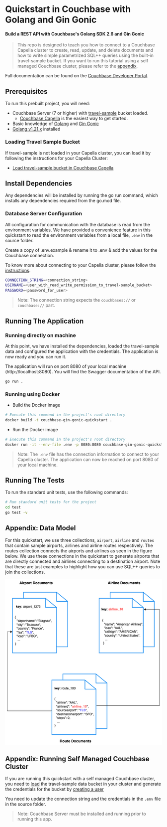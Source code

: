 # Quickstart in Couchbase with Golang  and Gin Gonic

#### Build a REST API with Couchbase's Golang SDK 2.6 and Gin Gonic

> This repo is designed to teach you how to connect to a Couchbase Capella cluster to create, read, update, and delete documents and how to write simple parametrized SQL++ queries using the built-in travel-sample bucket. If you want to run this tutorial using a self managed Couchbase cluster, please refer to the [appendix](#appendix-running-self-managed-couchbase-cluster).


Full documentation can be found on the [Couchbase Developer Portal](https://developer.couchbase.com/tutorial-quickstart-golang-gin-gonic).

## Prerequisites

To run this prebuilt project, you will need:

- Couchbase Server (7 or higher) with [travel-sample](https://docs.couchbase.com/go-sdk/current/ref/travel-app-data-model.html) bucket loaded.
  - [Couchbase Capella](https://www.couchbase.com/products/capella/) is the easiest way to get started.
- Basic knowledge of [Golang](https://go.dev/tour/welcome/1) and [Gin Gonic](https://gin-gonic.com/docs/)
- [Golang v1.21.x](https://go.dev/dl/) installed

### Loading Travel Sample Bucket

If travel-sample is not loaded in your Capella cluster, you can load it by following the instructions for your Capella Cluster:

- [Load travel-sample bucket in Couchbase Capella](https://docs.couchbase.com/cloud/clusters/data-service/import-data-documents.html#import-sample-data)
## Install Dependencies

Any dependencies will be installed by running the go run command, which installs any dependencies required from the go.mod file.


### Database Server Configuration

All configuration for communication with the database is read from the environment variables. We have provided a convenience feature in this quickstart to read the environment variables from a local file, `.env` in the source folder.

Create a copy of .env.example & rename it to .env & add the values for the Couchbase connection.

To know more about connecting to your Capella cluster, please follow the [instructions](https://docs.couchbase.com/cloud/get-started/connect.html).

```sh
CONNECTION_STRING=<connection_string>
USERNAME=<user_with_read_write_permission_to_travel-sample_bucket>
PASSWORD=<password_for_user>
```

> Note: The connection string expects the `couchbases://` or `couchbase://` part.

## Running The Application

### Running directly on machine

At this point, we have installed the dependencies, loaded the travel-sample data and configured the application with the credentials. The application is now ready and you can run it.

The application will run on port 8080 of your local machine (http://localhost:8080). You will find the Swagger documentation of the API.

```sh
go run .
```

### Running using Docker

- Build the Docker image

```sh
# Execute this command in the project's root directory
docker build -t couchbase-gin-gonic-quickstart .
```

- Run the Docker image

```sh
# Execute this command in the project's root directory
docker run -it --env-file .env -p 8080:8080 couchbase-gin-gonic-quickstart
```

> Note: The `.env` file has the connection information to connect to your Capella cluster. The application can now be reached on port 8080 of your local machine.

## Running The Tests

To run the standard unit tests, use the following commands:

```sh
# Run standard unit tests for the project
cd test
go test -v
```

## Appendix: Data Model

For this quickstart, we use three collections, `airport`, `airline` and `routes` that contain sample airports, airlines and airline routes respectively. The routes collection connects the airports and airlines as seen in the figure below. We use these connections in the quickstart to generate airports that are directly connected and airlines connecting to a destination airport. Note that these are just examples to highlight how you can use SQL++ queries to join the collections.

![travel sample data model](travel_sample_data_model.png)

## Appendix: Running Self Managed Couchbase Cluster

If you are running this quickstart with a self managed Couchbase cluster, you need to [load](https://docs.couchbase.com/server/current/manage/manage-settings/install-sample-buckets.html) the travel-sample data bucket in your cluster and generate the credentials for the bucket by [creating a user](https://docs.couchbase.com/server/current/manage/manage-security/manage-users-and-roles.html#add-a-user)

You need to update the connection string and the credentials in the `.env` file in the source folder.

> Note: Couchbase Server must be installed and running prior to running this app.

